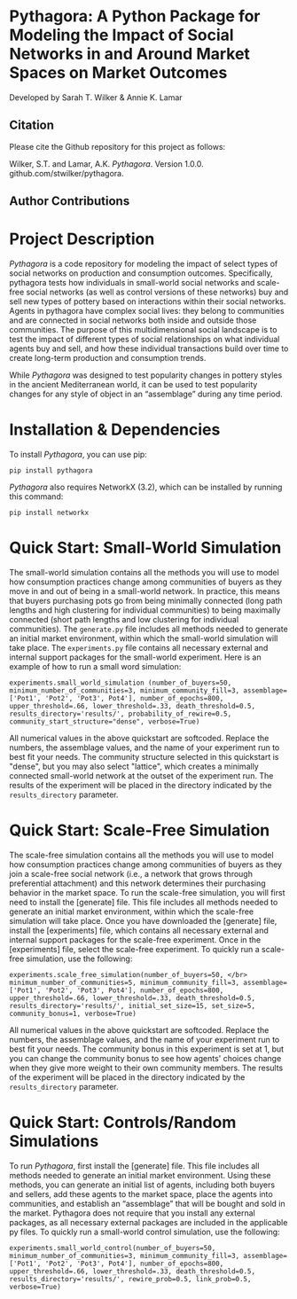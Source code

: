 
# Pythagora: A Python Package for Modeling the Impact of Social Networks in and Around Market Spaces on Market Outcomes
Developed by Sarah T. Wilker & Annie K. Lamar 

## Citation

Please cite the Github repository for this project as follows:

Wilker, S.T. and Lamar, A.K. _Pythagora_. Version 1.0.0. github.com/stwilker/pythagora.

## Author Contributions


# Project Description
_Pythagora_ is a code repository for modeling the impact of select types of social networks on production and consumption outcomes. Specifically, pythagora tests how individuals in small-world social networks and scale-free social networks (as well as control versions of these networks) buy and sell new types of pottery based on interactions within their social networks. Agents in pythagora have complex social lives: they belong to communities and are connected in social networks both inside and outside those communities. The purpose of this multidimensional social landscape is to test the impact of different types of social relationships on what individual agents buy and sell, and how these individual transactions build over time to create long-term production and consumption trends. 

While _Pythagora_ was designed to test popularity changes in pottery styles in the ancient Mediterranean world, it 
can be used to test popularity changes for any style of object in an “assemblage” during any time period.  

# Installation & Dependencies

To install _Pythagora_, you can use pip:

`pip install pythagora`

_Pythagora_ also requires NetworkX (3.2), which can be installed by running this command:

`pip install networkx`

# Quick Start: Small-World Simulation
The small-world simulation contains all the methods you will use to model how consumption practices change among 
communities of buyers  as they move in and out of being in a small-world network. 
In practice, this means that buyers purchasing pots go from being minimally connected 
(long path lengths and high clustering for individual communities) to being maximally connected 
(short path lengths and low clustering for individual communities). The `generate.py` file includes all methods 
needed to generate an initial market environment, within which the small-world simulation will take place. 
The `experiments.py` file contains all necessary external and internal support packages for the 
small-world experiment. Here is an example of how to run a small word simulation:

`experiments.small_world_simulation (number_of_buyers=50, minimum_number_of_communities=3, minimum_community_fill=3, assemblage=['Pot1', 'Pot2', 'Pot3', Pot4'], number_of_epochs=800, upper_threshold=.66, lower_threshold=.33, death_threshold=0.5, results_directory='results/', probability_of_rewire=0.5, community_start_structure="dense", verbose=True)`

All numerical values in the above quickstart are softcoded. Replace the numbers, the assemblage values, and the name of your experiment run to best fit your needs. The community structure selected in this quickstart is "dense", but you may also select "lattice", which creates a minimally connected small-world network at the outset of the experiment run. The results of the experiment will be placed in the directory indicated by the `results_directory` parameter.

# Quick Start: Scale-Free Simulation
The scale-free simulation contains all the methods you will use to model how consumption practices change among communities of buyers  as they join a scale-free social network (i.e., a network that grows through preferential attachment) and this network determines their purchasing behavior in the market space. To run the scale-free simulation, you will first need to install the [generate] file. This file includes all methods needed to generate an initial market environment, within which the scale-free simulation will take place. Once you have downloaded the [generate] file, install the [experiments] file,  which contains all necessary external and internal support packages for the scale-free experiment. Once in the [experiments] file, select the scale-free experiment. To quickly run a scale-free simulation, use the following: 

`experiments.scale_free_simulation(number_of_buyers=50, </br> minimum_number_of_communities=5, minimum_community_fill=3, assemblage=['Pot1', 'Pot2', 'Pot3', Pot4'], number_of_epochs=800, upper_threshold=.66, lower_threshold=.33, death_threshold=0.5, results_directory='results/', initial_set_size=15, set_size=5, community_bonus=1, verbose=True)`

All numerical values in the above quickstart are softcoded. Replace the numbers, the assemblage values, and the name of your experiment run to best fit your needs. The community bonus in this experiment is set at 1, but you can change the community bonus to see how agents' choices change when they give more weight to their own community members. The results of the experiment will be placed in the directory indicated by the `results_directory` parameter.

# Quick Start: Controls/Random Simulations

To run _Pythagora_, first install the [generate] file. This file includes all methods needed to generate an initial 
market environment. Using these methods, you can generate an initial list of agents, including both buyers and sellers, add these agents to the market space, place the agents into communities, and establish an “assemblage” that will be bought and sold in the market. Pythagora does not require that you install any external packages, as all necessary external packages are included in the applicable py files. To quickly run a small-world control simulation, use the following: 

`experiments.small_world_control(number_of_buyers=50, minimum_number_of_communities=3, minimum_community_fill=3, assemblage=['Pot1', 'Pot2', 'Pot3', Pot4'], number_of_epochs=800, upper_threshold=.66, lower_threshold=.33, death_threshold=0.5, results_directory='results/', rewire_prob=0.5, link_prob=0.5, verbose=True)`

